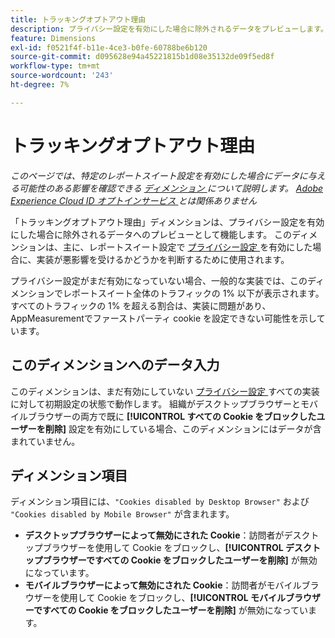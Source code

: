 ```yaml
---
title: トラッキングオプトアウト理由
description: プライバシー設定を有効にした場合に除外されるデータをプレビューします。
feature: Dimensions
exl-id: f0521f4f-b11e-4ce3-b0fe-60788be6b120
source-git-commit: d095628e94a45221815b1d08e35132de09f5ed8f
workflow-type: tm+mt
source-wordcount: '243'
ht-degree: 7%

---
```


# トラッキングオプトアウト理由

*このページでは、特定のレポートスイート設定を有効にした場合にデータに与える可能性のある影響を確認できる [ ディメンション ](overview.md) について説明します。 [Adobe Experience Cloud ID オプトインサービス ](https://experienceleague.adobe.com/docs/id-service/using/implementation/opt-in-service/optin-overview.html?lang=ja) とは関係ありません*

「トラッキングオプトアウト理由」ディメンションは、プライバシー設定を有効にした場合に除外されるデータへのプレビューとして機能します。 このディメンションは、主に、レポートスイート設定で [ プライバシー設定 ](https://experienceleague.adobe.com/docs/core-services/interface/administration/ec-cookies/browser-cookie-settings.html) を有効にした場合に、実装が悪影響を受けるかどうかを判断するために使用されます。

プライバシー設定がまだ有効になっていない場合、一般的な実装では、このディメンションでレポートスイート全体のトラフィックの 1% 以下が表示されます。 すべてのトラフィックの 1% を超える割合は、実装に問題があり、AppMeasurementでファーストパーティ cookie を設定できない可能性を示しています。

## このディメンションへのデータ入力

このディメンションは、まだ有効にしていない [ プライバシー設定 ](https://experienceleague.adobe.com/docs/core-services/interface/administration/ec-cookies/browser-cookie-settings.html) すべての実装に対して初期設定の状態で動作します。 組織がデスクトップブラウザーとモバイルブラウザーの両方で既に **[!UICONTROL すべての Cookie をブロックしたユーザーを削除]** 設定を有効にしている場合、このディメンションにはデータが含まれていません。

## ディメンション項目

ディメンション項目には、`"Cookies disabled by Desktop Browser"` および `"Cookies disabled by Mobile Browser"` が含まれます。

* **デスクトップブラウザーによって無効にされた Cookie**：訪問者がデスクトップブラウザーを使用して Cookie をブロックし、**[!UICONTROL デスクトップブラウザーですべての Cookie をブロックしたユーザーを削除]** が無効になっています。
* **モバイルブラウザーによって無効にされた Cookie**：訪問者がモバイルブラウザーを使用して Cookie をブロックし、**[!UICONTROL モバイルブラウザーですべての Cookie をブロックしたユーザーを削除]** が無効になっています。
